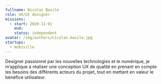 ```yaml
---
fullname: Nicolas Basile
role: UX/UI designer
missions:
  - start: 2020-11-01
    end: 
    status: independent
avatar: /img/authors/nicolas.basile.jpg
startups:
  - mobiville
---
```


Designer passionné par les nouvelles technologies et le numérique, je m’applique à réaliser une conception UX de qualité en prenant en compte les besoins des différents acteurs du projet, tout en mettant en valeur le bénéfice utilisateur.